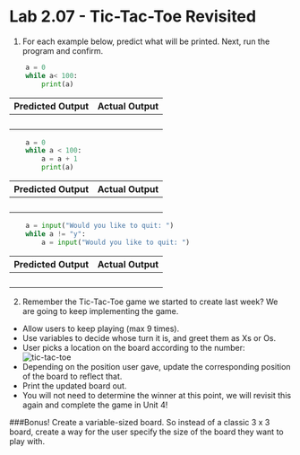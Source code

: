 # Lab 2.07 - Tic-Tac-Toe Revisited

1) For each example below, predict what will be printed. Next, run the program and confirm.

```python
    a = 0
    while a< 100: 
        print(a)
```
| **Predicted Output** | **Actual Output** |
| --- | --- |
|<br> |<br> | 

```python
    a = 0
    while a < 100: 
        a = a + 1
        print(a)
```
| **Predicted Output** | **Actual Output** |
| --- | --- |
|<br> |<br> | 
    
```python
    a = input("Would you like to quit: ")
    while a != "y": 
        a = input("Would you like to quit: ")
```
| **Predicted Output** | **Actual Output** |
| --- | --- |
|<br> |<br> | 

2) Remember the Tic-Tac-Toe game we started to create last week? We are going to keep implementing the game.

* Allow users to keep playing (max 9 times).
* Use variables to decide whose turn it is, and greet them as Xs or Os.
* User picks a location on the board according to the number: 
![tic-tac-toe](https://encrypted-tbn3.gstatic.com/images?q=tbn:ANd9GcRrA_MowUM-KZXl1CpkrQhi8W505dM3cxZG1787i9qFz8KefqFkIQ)
* Depending on the position user gave, update the corresponding position of the board to reflect that.
* Print the updated board out.
* You will not need to determine the winner at this point, we will revisit this again and complete the game in Unit 4!

###Bonus! 
Create a variable-sized board. So instead of a classic 3 x 3 board, create a way for the user specify the size of the board they want to play with. 